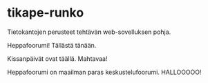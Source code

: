 ﻿# tikape-runko

Tietokantojen perusteet tehtävän web-sovelluksen pohja.

Heppafoorumi! Tällästä tänään.

Kissanpäivät ovat täällä. Mahtavaa!

Heppafoorumi on maailman paras keskustelufoorumi.
HALLOOOOO!

